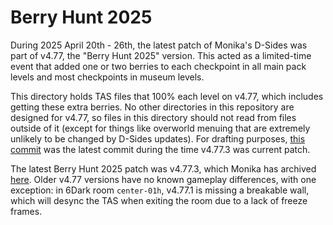 # Berry Hunt 2025

During 2025 April 20th - 26th, the latest patch of Monika's D-Sides was part of v4.77, the "Berry Hunt 2025" version. This acted as a limited-time event that added one or two berries to each checkpoint in all main pack levels and most checkpoints in museum levels.

This directory holds TAS files that 100% each level on v4.77, which includes getting these extra berries. No other directories in this repository are designed for v4.77, so files in this directory should not read from files outside of it (except for things like overworld menuing that are extremely unlikely to be changed by D-Sides updates). For drafting purposes, [this commit](https://github.com/fishmcmuffins/D-Sides-TAS/tree/93deadb7201be39664827afeff6845f23ff757d9) was the latest commit during the time v4.77.3 was current patch.

The latest Berry Hunt 2025 patch was v4.77.3, which Monika has archived [here](https://gamebanana.com/mods/download/150759#FileInfo_1427464). Older v4.77 versions have no known gameplay differences, with one exception: in 6Dark room `center-01h`, v4.77.1 is missing a breakable wall, which will desync the TAS when exiting the room due to a lack of freeze frames.